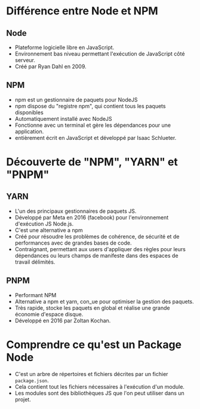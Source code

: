 # Différence entre Node et NPM

## Node

- Plateforme logicielle libre en JavaScript.
- Environnement bas niveau permettant l'exécution de JavaScript côté serveur.
- Créé par Ryan Dahl en 2009.

## NPM

- npm est un gestionnaire de paquets pour NodeJS
- npm dispose du "registre npm", qui contient tous les paquets disponibles
- Automatiquement installé avec NodeJS
- Fonctionne avec un terminal et gère les dépendances pour une application.
- entièrement écrit en JavaScript et développé par Isaac Schlueter.

# Découverte de "NPM", "YARN" et "PNPM"

## YARN

- L'un des principaux gestionnaires de paquets JS.
- Développé par Meta en 2016 (facebook) pour l'environnement d'exécution JS Node.js.
- C'est une alternative a npm
- Créé pour résoudre les problèmes de cohérence, de sécurité et de performances avec de grandes bases de code.
- Contraignant, permettant aux users d'appliquer des règles pour leurs dépendances ou leurs champs de manifeste dans des espaces de travail délimités.

## PNPM

- Performant NPM
- Alternative a npm et yarn, con_ue pour optimiser la gestion des paquets.
- Très rapide, stocke les paquets en global et réalise une grande économie d'espace disque.
- Développé en 2016 par Zoltan Kochan.

# Comprendre ce qu'est un Package Node

- C'est un arbre de répertoires et fichiers décrites par un fichier `package.json`.
- Cela contient tout les fichiers nécessaires à l'exécution d'un module.
- Les modules sont des bibliothèques JS que l'on peut utiliser dans un projet.
